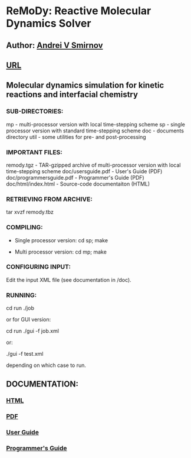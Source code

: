 # ReMoDy: Reactive Molecular Dynamics Solver

## Author: [Andrei V Smirnov](mailto:andrei.v.smirnov@gmail.com)

## [URL](http://galacticbubble.com/remody)

## Molecular dynamics simulation for kinetic reactions and interfacial chemistry

### SUB-DIRECTORIES:

mp          - multi-processor version with local time-stepping scheme
sp          - single processor version with standard time-stepping scheme
doc         - documents directory
util        - some utilities for pre- and post-processing

### IMPORTANT FILES:

remody.tgz                - TAR-gzipped archive of multi-processor version with local time-stepping scheme
doc/usersguide.pdf        - User's Guide (PDF)
doc/programmersguide.pdf  - Programmer's Guide (PDF)
doc/html/index.html       - Source-code documentaiton (HTML)

### RETRIEVING FROM ARCHIVE:

tar xvzf remody.tbz

### COMPILING:

- Single processor version:
	cd sp; make

- Multi processor version:
	cd mp; make


### CONFIGURING INPUT:

Edit the input XML file (see documentation in /doc).


### RUNNING:

cd run
./job

or for GUI version:

cd run
./gui -f job.xml

or:

./gui -f test.xml

depending on which case to run. 


## DOCUMENTATION:

### [HTML](http://doc/html/index.html)

### [PDF](doc)

### [User Guide](doc/usersguide.pdf)

### [Programmer's Guide](doc/programmersguide.pdf)


